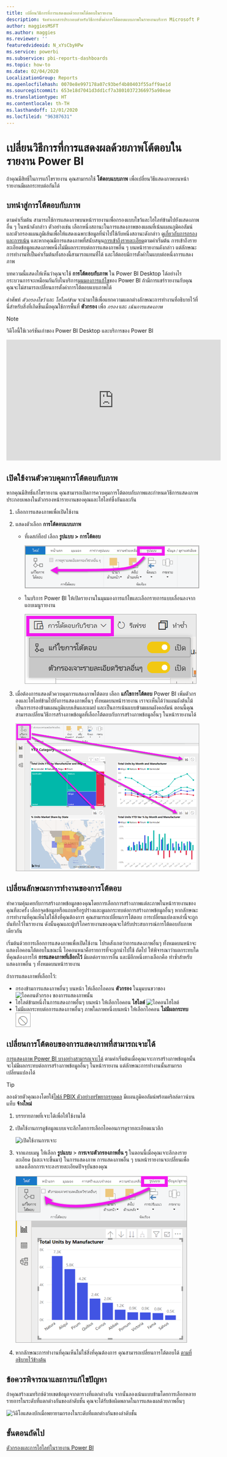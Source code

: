 ```yaml
---
title: เปลี่ยนวิธีการที่การแสดงผลด้วยภาพโต้ตอบในรายงาน
description: จัดทำเอกสารประกอบสำหรับวิธีการตั้งค่าการโต้ตอบแบบภาพในรายงานบริการ Microsoft Power BI และรายงาน Power BI Desktop
author: maggiesMSFT
ms.author: maggies
ms.reviewer: ''
featuredvideoid: N_xYsCbyHPw
ms.service: powerbi
ms.subservice: pbi-reports-dashboards
ms.topic: how-to
ms.date: 02/04/2020
LocalizationGroup: Reports
ms.openlocfilehash: 0070e8e997178a07c93bef4b80403f55aff9ae1d
ms.sourcegitcommit: 653e18d7041d3dd1cf7a38010372366975a98eae
ms.translationtype: HT
ms.contentlocale: th-TH
ms.lasthandoff: 12/01/2020
ms.locfileid: "96387631"
---
```

# <a name="change-how-visuals-interact-in-a-power-bi-report"></a>เปลี่ยนวิธีการที่การแสดงผลด้วยภาพโต้ตอบในรายงาน Power BI
ถ้าคุณมีสิทธิ์ในการแก้ไขรายงาน คุณสามารถใช้ **โต้ตอบแบบภาพ** เพื่อเปลี่ยนวิธีแสดงภาพบนหน้ารายงานมีผลกระทบต่อกันได้ 

## <a name="introduction-to-visual-interactions"></a>บทนำสู่การโต้ตอบกับภาพ
ตามค่าเริ่มต้น สามารถใช้การแสดงภาพบนหน้ารายงานเพื่อกรองแบบไขว้และไฮไลท์ข้ามไปยังแสดงภาพอื่น ๆ ในหน้าดังกล่าว
ตัวอย่างเช่น เลือกหนึ่งสถานะในการแสดงภาพของแผนที่เน้นแผนภูมิคอลัมน์และตัวกรองแผนภูมิเส้นเพื่อให้แสดงเฉพาะข้อมูลที่นำไปใช้กับหนึ่งสถานะดังกล่าว
ดู[เกี่ยวกับการกรองและการเน้น](power-bi-reports-filters-and-highlighting.md) และหากคุณมีการแสดงภาพที่สนับสนุน[การเข้าถึงรายละเอียด](../consumer/end-user-drill.md)ตามค่าเริ่มต้น การเข้าถึงรายละเอียดข้อมูลแสดงภาพหนึ่งไม่มีผลกระทบต่อการแสดงภาพอื่น ๆ บนหน้ารายงานดังกล่าว แต่ลักษณะการทำงานที่เป็นค่าเริ่มต้นทั้งสองนี้สามารถแทนที่ได้ และโต้ตอบมีการตั้งค่าในแบบต่อหนึ่งการแสดงภาพ

บทความนี้แสดงให้เห็นว่าคุณจะใช้ **การโต้ตอบกับภาพ** ใน Power BI Desktop ได้อย่างไร กระบวนการจะเหมือนกันกับในบริการ[มุมมองการแก้ไข](service-interact-with-a-report-in-editing-view.md)ของ Power BI  ถ้ามีการแชร์รายงานกับคุณ คุณจะไม่สามารถเปลี่ยนการตั้งค่าการโต้ตอบแบบภาพได้

คำศัพท์ *ตัวกรองไขว้* และ *ไฮไลท์ข้าม* จะนำมาใช้เพื่อแยกความแตกต่างลักษณะการทำงานที่อธิบายไว้ที่นี่สำหรับสิ่งที่เกิดขึ้นเมื่อคุณใช้การพื้นที่ **ตัวกรอง** เพื่อ *กรอง* และ *เน้นการแสดงภาพ*  

> [!NOTE]
> วิดีโอนี้ใช้เวอร์ชันเก่าของ Power BI Desktop และบริการของ Power BI 
>
>

<iframe width="560" height="315" src="https://www.youtube.com/embed/N_xYsCbyHPw?list=PL1N57mwBHtN0JFoKSR0n-tBkUJHeMP2cP" frameborder="0" allowfullscreen></iframe>


## <a name="enable-the-visual-interaction-controls"></a>เปิดใช้งานตัวควบคุมการโต้ตอบกับภาพ
หากคุณมีสิทธิ์แก้ไขรายงาน คุณสามารถเปิดการควบคุมการโต้ตอบกับภาพและกำหนดวิธีการแสดงภาพประกอบเพลงในตัวกรองหน้ารายงานของคุณและไฮไลท์ซึ่งกันและกัน 

1. เลือกการแสดงภาพเพื่อเปิดใช้งาน  
2. แสดงตัวเลือก **การโต้ตอบแบบภาพ**
    

    - ที่เดสก์ท็อป เลือก **รูปแบบ > การโต้ตอบ**

        ![จากนั้นเลือก รูปแบบ และเลือก การโต้ตอบ](media/service-reports-visual-interactions/power-bi-interaction.png)

    - ในบริการ Power BI ให้เปิดรายงานในมุมมองการแก้ไขและเลือกรายการแบบเลื่อนลงจากแถบเมนูรายงาน

        ![การโต้ตอบแบบภาพแบบเลื่อนลง](media/service-reports-visual-interactions/power-bi-service.png)

3. เมื่อต้องการแสดงตัวควบคุมการแสดงภาพโต้ตอบ เลือก **แก้ไขการโต้ตอบ** Power BI เพิ่มตัวกรองและไฮไลท์ข้ามไปยังการแสดงภาพอื่นๆ ทั้งหมดบนหน้ารายงาน เราจะเห็นได้ว่าแผนผังต้นไม้เป็นการกรองข้ามแผนภูมิแบบเส้นและแมป และเป็นการเน้นแบบข้ามแผนผังคอลัมน์ ตอนนี้คุณสามารถเปลี่ยนวิธีการสร้างภาพข้อมูลที่เลือกโต้ตอบกับการสร้างภาพข้อมูลอื่นๆ ในหน้ารายงานได้
   
    ![รายงานที่มีการโต้ตอบแบบภาพที่เปิดใช้งานอยู่](media/service-reports-visual-interactions/power-bi-turn-on.png)


## <a name="change-the-interaction-behavior"></a>เปลี่ยนลักษณะการทำงานของการโต้ตอบ
ทำความคุ้นเคยกับการสร้างภาพข้อมูลของคุณโดยการเลือกการสร้างภาพแต่ละภาพในหน้ารายงานของคุณทีละครั้ง  เลือกจุดข้อมูลหรือแถบหรือรูปร่างและดูผลกระทบต่อการสร้างภาพข้อมูลอื่นๆ หากลักษณะการทำงานที่คุณเห็นไม่ใช่สิ่งที่คุณต้องการ คุณสามารถเปลี่ยนการโต้ตอบ การเปลี่ยนแปลงเหล่านี้จะถูกบันทึกไว้ในรายงาน ดังนั้นคุณและผู้บริโภครายงานของคุณจะได้รับประสบการณ์การโต้ตอบกับภาพเดียวกัน


เริ่มต้นด้วยการเลือกการแสดงภาพเพื่อเปิดใช้งาน  โปรดสังเกตว่าการแสดงภาพอื่นๆ ทั้งหมดบนหน้าจะแสดงไอคอนโต้ตอบในขณะนี้ ไอคอนหนาคือรายการที่จะถูกนำไปใช้ ถัดไป ให้พิจารณาว่าผลกระทบใดที่คุณต้องการให้ **การแสดงภาพที่เลือกไว้** มีผลต่อรายการอื่น  และมีอีกหนึ่งทางเลือกคือ ทำซ้ำสำหรับแสดงภาพอื่น ๆ ทั้งหมดบนหน้ารายงาน

ถ้าการแสดงภาพที่เลือกไว้:
   
   * กรองข้ามการแสดงภาพอื่นๆ บนหน้า ให้เลือกไอคอน **ตัวกรอง** ในมุมบนขวาของ ![ไอคอนตัวกรอง](media/service-reports-visual-interactions/power-bi-filter-icon.png) ของการแสดงภาพนั้น
   * ไฮไลต์ข้ามหนึ่งในการแสดงภาพอื่นๆ บนหน้า ให้เลือกไอคอน **ไฮไลต์** ![ไอคอนไฮไลต์](media/service-reports-visual-interactions/power-bi-highlight-icon.png)
   * ไม่มีผลกระทบต่อการแสดงภาพอื่นๆ ภาพใดภาพหนึ่งบนหน้า ให้เลือกไอคอน **ไม่มีผลกระทบ** ![ไอคอนไม่มีผลกระทบ](media/service-reports-visual-interactions/power-bi-no-impact.png)

## <a name="change-the-interactions-of-drillable-visualizations"></a>เปลี่ยนการโต้ตอบของการแสดงภาพที่สามารถเจาะได้
[การแสดงภาพ Power BI บางอย่างสามารถเจาะได้](../consumer/end-user-drill.md) ตามค่าเริ่มต้นเมื่อคุณเจาะการสร้างภาพข้อมูลนั้นจะไม่มีผลกระทบต่อการสร้างภาพข้อมูลอื่นๆ ในหน้ารายงาน แต่ลักษณะการทำงานนั้นสามารถเปลี่ยนแปลงได้ 

> [!TIP]
> ลองด้วยตัวคุณเองโดยใช้[ไฟล์ PBIX ตัวอย่างทรัพยากรบุคคล](https://download.microsoft.com/download/6/9/5/69503155-05A5-483E-829A-F7B5F3DD5D27/Human%20Resources%20Sample%20PBIX.pbix) มีแผนภูมิคอลัมน์พร้อมดริลล์ดาวน์บนแท็บ **จ้างใหม่**
>

1. บรรยายภาพที่เจาะได้เพื่อให้ใช้งานได้ 

2. เปิดใช้งานการดูข้อมูลแบบเจาะลึกโดยการเลือกไอคอนการดูรายละเอียดแนวลึก

    ![เปิดใช้งานการเจาะ](media/service-reports-visual-interactions/power-bi-drill-down.png)

2. จากแถบเมนู ให้เลือก **รูปแบบ** > **การเจาะตัวกรองภาพอื่น ๆ**  ในตอนนี้เมื่อคุณเจาะลึกลงรายละเอียด (และเจาะขึ้นมา) ในการแสดงภาพ การแสดงภาพอื่น ๆ บนหน้ารายงานจะเปลี่ยนเพื่อแสดงเลือกการเจาะลงรายละเอียดปัจจุบันของคุณ 

    ![เปิดการเจาะการกรองภาพอื่นๆ](media/service-reports-visual-interactions/power-bi-drill.png)

3. หากลักษณะการทำงานที่คุณเห็นไม่ใช่สิ่งที่คุณต้องการ คุณสามารถเปลี่ยนการโต้ตอบได้ [ตามที่อธิบายไว้ข้างต้น](#change-the-interaction-behavior)

## <a name="considerations-and-troubleshooting"></a>ข้อควรพิจารณาและการแก้ไขปัญหา
ถ้าคุณสร้างเมทริกซ์ด้วยเขตข้อมูลจากตารางที่แตกต่างกัน จากนั้นลองเน้นแบบข้ามโดยการเลือกหลายรายการในระดับที่แตกต่างกันของลำดับชั้น คุณจะได้รับข้อผิดพลาดในการแสดงผลด้วยภาพอื่นๆ 

![วิดีโอแสดงบักเมื่อพยายามกรองในระดับที่แตกต่างกันของลำดับชั้น](media/service-reports-visual-interactions/cross-highlight.gif)
    
## <a name="next-steps"></a>ขั้นตอนถัดไป
[ตัวกรองและการไฮไลท์ในรายงาน Power BI](power-bi-reports-filters-and-highlighting.md)
